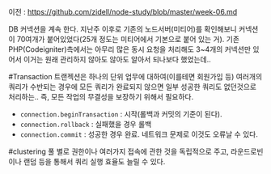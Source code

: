 이전 : https://github.com/zidell/node-study/blob/master/week-06.md

DB 커넥션을 계속 한다. 지난주 이후로 기존의 노드서버(미티어)를 확인해보니 커넥션이 70여개가 붙어있었다(25개 정도는 미티어에서 기본으로 붙어 있는 거). 기존 PHP(Codeigniter)측에서는 아무리 많은 동시 요청을 처리해도 3~4개의 커넥션만 있어서 이거는 원래 관리하지 않아도 않아도 알아서 되나보다 했었는데..

#Transaction
트랜젝션은 하나의 단위 업무에 대하여(이를테면 회원가입 등) 여러개의 쿼리가 수반되는 경우에 모든 쿼리가 완료되지 않으면 일부 성공한 쿼리도 없던것으로 처리하는.. 즉, 모든 작업의 무결성을 보장하기 위해서 필요하다.

- `connection.beginTransaction` : 시작(롤백과 커밋의 기준이 된다).
- `connection.rollback` : 실패했을 경우 롤백
- `connection.commit` : 성공한 경우 완료. 네트워크 문제로 이것도 오류날 수 있다.

#clustering
풀 별로 권한이나 여러가지 접속에 관한 것을 독립적으로 주고, 라운드로빈이나 랜덤 등을 통해서 쿼리 실행 효율도 늘릴 수 있다.
